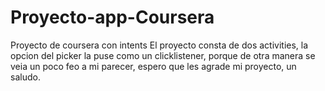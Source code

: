 # Proyecto-app-Coursera
Proyecto de coursera con intents
El proyecto consta de dos activities, la opcion del picker la puse como un clicklistener, porque de otra manera se veia un poco feo a mi parecer, espero que les agrade mi proyecto, un saludo.
